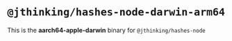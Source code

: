 # `@jthinking/hashes-node-darwin-arm64`

This is the **aarch64-apple-darwin** binary for `@jthinking/hashes-node`
